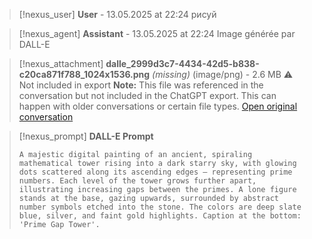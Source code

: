 >[!nexus_user] **User** - 13.05.2025 at 22:24
> рисуй
<!-- UID: 2e4ba013-aa04-46e4-87ff-a813ea3feb87 -->




>[!nexus_agent] **Assistant** - 13.05.2025 at 22:24
> Image générée par DALL-E

>[!nexus_attachment] **dalle_2999d3c7-4434-42d5-b838-c20ca871f788_1024x1536.png** *(missing)* (image/png) - 2.6 MB
> ⚠️ Not included in export
> **Note:** This file was referenced in the conversation but not included in the ChatGPT export. This can happen with older conversations or certain file types.
> [Open original conversation](https://chatgpt.com/)

>[!nexus_prompt] **DALL-E Prompt**
> ```
> A majestic digital painting of an ancient, spiraling mathematical tower rising into a dark starry sky, with glowing dots scattered along its ascending edges — representing prime numbers. Each level of the tower grows further apart, illustrating increasing gaps between the primes. A lone figure stands at the base, gazing upwards, surrounded by abstract number symbols etched into the stone. The colors are deep slate blue, silver, and faint gold highlights. Caption at the bottom: 'Prime Gap Tower'.
> ```
<!-- UID: a1c0acd5-8065-4e15-b8bb-8d5cd656bb87 -->